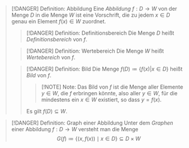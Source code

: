 > [!DANGER] Definition: Abbildung
> Eine *Abbildung* $f: D \to W$ von der Menge $D$ in die Menge $W$ ist eine Vorschrift, die zu jedem $x \in D$ genau ein Element $f(x) \in W$ zuordnet.
> > [!DANGER] Definition: Definitionsbereich
> > Die Menge $D$ heißt *Definitionsbereich* von $f$.
> 
> > [!DANGER] Definition: Wertebereich
> > Die Menge $W$ heißt *Wertebereich* von $f$.
>
> > [!DANGER] Definition: Bild
> > Die Menge $f(D) \coloneqq \{f(x) | x \in D\}$ heißt *Bild* von $f$.
> > 
> > > [!NOTE] Note:
> > > Das Bild von $f$ ist die Menge aller Elemente $y \in W$, die $f$ erbringen könnte, also aller $y \in W$, für die mindestens ein $x \in W$ existiert, so dass $y = f(x)$.
> >
> > Es gilt $f(D) \subseteq W$.
> 

> [!DANGER] Definition: Graph einer Abbildung
> Unter dem *Graphen* einer Abbildung $f: D \to W$ versteht man die Menge
> $$G(f) \coloneqq \{(x, f(x)) \mid x \in D \} \subseteq D \times W$$